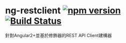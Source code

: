 ng-restclient [![npm version](https://badge.fury.io/js/ng-restclient.svg)](https://badge.fury.io/js/ng-restclient)
[![Build Status](https://travis-ci.org/XuPeiYao/ngRestClient.svg?branch=master)](https://travis-ci.org/XuPeiYao/ngRestClient)
=====

針對Angular2+並基於修飾器的REST API Client建構器
